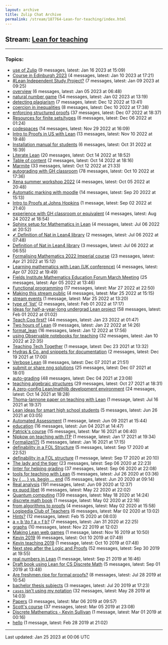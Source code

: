 ```yaml
---
layout: archive
title: Zulip Chat Archive
permalink: /stream/187764-Lean-for-teaching/index.html
---
```


## Stream: [Lean for teaching](https://leanprover-community.github.io/archive/stream/187764-Lean-for-teaching/index.html)
---

### Topics:

* [use of Zulip](topic/use.20of.20Zulip.html) (9 messages, latest: Jan 16 2023 at 15:09)
* [Course in Edinburgh 2023](topic/Course.20in.20Edinburgh.202023.html) (4 messages, latest: Jan 10 2023 at 17:21)
* [#Lean Independent Study Project?](topic/.23Lean.20Independent.20Study.20Project.3F.html) (7 messages, latest: Jan 09 2023 at 09:25)
* [overview](topic/overview.html) (6 messages, latest: Jan 05 2023 at 06:48)
* [natural number game](topic/natural.20number.20game.html) (54 messages, latest: Jan 02 2023 at 13:19)
* [detecting plagiarism](topic/detecting.20plagiarism.html) (7 messages, latest: Dec 12 2022 at 13:41)
* [coercion in inequalities](topic/coercion.20in.20inequalities.html) (8 messages, latest: Dec 10 2022 at 17:38)
* [enforcing structured proofs](topic/enforcing.20structured.20proofs.html) (37 messages, latest: Dec 07 2022 at 18:37)
* [Resources for finite sets/types](topic/Resources.20for.20finite.20sets.2Ftypes.html) (6 messages, latest: Dec 06 2022 at 01:24)
* [codespaces](topic/codespaces.html) (14 messages, latest: Nov 29 2022 at 16:09)
* [Intro to Proofs in US with Lean](topic/Intro.20to.20Proofs.20in.20US.20with.20Lean.html) (13 messages, latest: Nov 10 2022 at 19:48)
* [Installation manual for students](topic/Installation.20manual.20for.20students.html) (6 messages, latest: Oct 31 2022 at 16:39)
* [Literate Lean](topic/Literate.20Lean.html) (20 messages, latest: Oct 14 2022 at 18:52)
* [Table of content](topic/Table.20of.20content.html) (2 messages, latest: Oct 14 2022 at 18:16)
* [Marmite](topic/Marmite.html) (33 messages, latest: Oct 12 2022 at 21:33)
* [autograding with GH classroom](topic/autograding.20with.20GH.20classroom.html) (78 messages, latest: Oct 10 2022 at 17:36)
* [Xena summer workshop 2022](topic/Xena.20summer.20workshop.202022.html) (4 messages, latest: Oct 05 2022 at 20:48)
* [Automatic marking with moodle](topic/Automatic.20marking.20with.20moodle.html) (14 messages, latest: Sep 20 2022 at 15:13)
* [Intro to Proofs at Johns Hopkins](topic/Intro.20to.20Proofs.20at.20Johns.20Hopkins.html) (1 message, latest: Sep 02 2022 at 21:40)
* [experience with GH classroom or equivalent](topic/experience.20with.20GH.20classroom.20or.20equivalent.html) (4 messages, latest: Aug 24 2022 at 18:54)
* [Sphinx setup for Mathematics in Lean](topic/Sphinx.20setup.20for.20Mathematics.20in.20Lean.html) (4 messages, latest: Jul 06 2022 at 20:52)
* [✔ Definition of Nat in Lean4 library](topic/.E2.9C.94.20Definition.20of.20Nat.20in.20Lean4.20library.html) (2 messages, latest: Jul 06 2022 at 07:48)
* [Definition of Nat in Lean4 library](topic/Definition.20of.20Nat.20in.20Lean4.20library.html) (3 messages, latest: Jul 06 2022 at 06:55)
* [Formalising Mathematics 2022 Imperial course](topic/Formalising.20Mathematics.202022.20Imperial.20course.html) (23 messages, latest: Apr 21 2022 at 15:12)
* [Learning mathematics with Lean (UK conference)](topic/Learning.20mathematics.20with.20Lean.20(UK.20conference).html) (4 messages, latest: Apr 07 2022 at 19:49)
* [Fields Institute Mathematics Education Forum March Meeting](topic/Fields.20Institute.20Mathematics.20Education.20Forum.20March.20Meeting.html) (25 messages, latest: Apr 05 2022 at 13:46)
* [Functional programming](topic/Functional.20programming.html) (17 messages, latest: Mar 27 2022 at 22:50)
* [Making this stream public](topic/Making.20this.20stream.20public.html) (4 messages, latest: Mar 25 2022 at 15:15)
* [stream events](topic/stream.20events.html) (1 message, latest: Mar 25 2022 at 13:20)
* [type of 'list'](topic/type.20of.20'list'.html) (2 messages, latest: Feb 01 2022 at 17:17)
* [Ideas for half-a-year-long undergrad Lean project](topic/Ideas.20for.20half-a-year-long.20undergrad.20Lean.20project.html) (58 messages, latest: Feb 01 2022 at 01:02)
* [Teach Coq first?](topic/Teach.20Coq.20first.3F.html) (44 messages, latest: Jan 23 2022 at 01:47)
* [Two hours of Lean](topic/Two.20hours.20of.20Lean.html) (9 messages, latest: Jan 22 2022 at 14:26)
* [format_lean](topic/format_lean.html) (16 messages, latest: Jan 12 2022 at 17:56)
* [using Observable notebooks for teaching](topic/using.20Observable.20notebooks.20for.20teaching.html) (32 messages, latest: Jan 10 2022 at 22:35)
* [Teaching Tech Together](topic/Teaching.20Tech.20Together.html) (1 message, latest: Dec 23 2021 at 13:32)
* [Hydras & Co. and snippets for documentation](topic/Hydras.20.26.20Co.2E.20and.20snippets.20for.20documentation.html) (2 messages, latest: Dec 19 2021 at 17:00)
* [Verbose Lean](topic/Verbose.20Lean.html) (8 messages, latest: Dec 07 2021 at 21:51)
* [submit or share nng solutions](topic/submit.20or.20share.20nng.20solutions.html) (25 messages, latest: Dec 07 2021 at 18:01)
* [auto-grading](topic/auto-grading.html) (48 messages, latest: Dec 04 2021 at 23:08)
* [teaching algebraic structures](topic/teaching.20algebraic.20structures.html) (29 messages, latest: Oct 27 2021 at 18:31)
* [A zero-config Lean/mathlib development environment](topic/A.20zero-config.20Lean.2Fmathlib.20development.20environment.html) (24 messages, latest: Oct 14 2021 at 18:28)
* [Thoma-Iannone paper on teaching with Lean](topic/Thoma-Iannone.20paper.20on.20teaching.20with.20Lean.html) (1 message, latest: Jul 16 2021 at 19:37)
* [Lean ideas for smart high school students](topic/Lean.20ideas.20for.20smart.20high.20school.20students.html) (5 messages, latest: Jun 26 2021 at 03:05)
* [Automated Assessment](topic/Automated.20Assessment.html) (1 message, latest: Jun 09 2021 at 15:44)
* [education](topic/education.html) (16 messages, latest: Jun 04 2021 at 14:47)
* [Patrick's course](topic/Patrick's.20course.html) (15 messages, latest: Mar 16 2021 at 06:40)
* [Nipkow on teaching with ITP](topic/Nipkow.20on.20teaching.20with.20ITP.html) (1 message, latest: Jan 17 2021 at 19:34)
* [Formalize!(?)](topic/Formalize!(.3F).html) (5 messages, latest: Jan 16 2021 at 17:15)
* [definability in a FOL Structure](topic/definability.20in.20a.20FOL.20Structure.html) (5 messages, latest: Sep 17 2020 at 22:52)
* [definability in a FOL structure](topic/definability.20in.20a.20FOL.20structure.html) (1 message, latest: Sep 17 2020 at 20:10)
* [The lady and the tiger](topic/The.20lady.20and.20the.20tiger.html) (23 messages, latest: Sep 06 2020 at 22:23)
* [linter for helping grading](topic/linter.20for.20helping.20grading.html) (37 messages, latest: Sep 06 2020 at 22:08)
* [tools for teaching with Lean](topic/tools.20for.20teaching.20with.20Lean.html) (5 messages, latest: Jul 26 2020 at 03:36)
* [by { ... } vs. begin ... end](topic/by.20.7B.20.2E.2E.2E.20.7D.20vs.2E.20begin.20.2E.2E.2E.20end.html) (15 messages, latest: Jun 20 2020 at 09:14)
* [Real analysis](topic/Real.20analysis.html) (191 messages, latest: Jun 09 2020 at 12:37)
* [ex quod libet](topic/ex.20quod.20libet.html) (6 messages, latest: May 22 2020 at 22:02)
* [Quantum computing](topic/Quantum.20computing.html) (139 messages, latest: May 18 2020 at 14:24)
* [discrete math book](topic/discrete.20math.20book.html) (1 message, latest: May 02 2020 at 22:16)
* [from algorithms to proofs](topic/from.20algorithms.20to.20proofs.html) (4 messages, latest: May 02 2020 at 15:58)
* [Logipedia Club of Teachers](topic/Logipedia.20Club.20of.20Teachers.html) (6 messages, latest: Mar 02 2020 at 13:02)
* [Hints?](topic/Hints.3F.html) (12 messages, latest: Feb 15 2020 at 08:03)
* [a = b \to f a = f b?](topic/a.20.3D.20b.20.5Cto.20f.20a.20.3D.20f.20b.3F.html) (7 messages, latest: Jan 31 2020 at 22:25)
* [graphs](topic/graphs.html) (10 messages, latest: Nov 22 2019 at 12:02)
* [Making Lean web games](topic/Making.20Lean.20web.20games.html) (1 message, latest: Nov 16 2019 at 10:50)
* [Kevin 2019](topic/Kevin.202019.html) (6 messages, latest: Oct 10 2019 at 07:49)
* [Kevin teaching 2019](topic/Kevin.20teaching.202019.html) (1 message, latest: Oct 10 2019 at 07:48)
* [Next step after the Logic and Proofs](topic/Next.20step.20after.20the.20Logic.20and.20Proofs.html) (52 messages, latest: Sep 30 2019 at 19:55)
* [real numbers in Lean](topic/real.20numbers.20in.20Lean.html) (1 message, latest: Sep 21 2019 at 16:46)
* [Draft book using Lean for CS Discrete Math](topic/Draft.20book.20using.20Lean.20for.20CS.20Discrete.20Math.html) (5 messages, latest: Sep 01 2019 at 13:48)
* [Are freshmen ripe for formal proofs?](topic/Are.20freshmen.20ripe.20for.20formal.20proofs.3F.html) (8 messages, latest: Jul 28 2019 at 10:54)
* [bachelor thesis subjects](topic/bachelor.20thesis.20subjects.html) (3 messages, latest: Jul 20 2019 at 17:23)
* [`cases` isn't using my notation](topic/.60cases.60.20isn't.20using.20my.20notation.html) (32 messages, latest: May 28 2019 at 14:03)
* [Papers](topic/Papers.html) (3 messages, latest: Mar 06 2019 at 09:57)
* [Scott's course](topic/Scott's.20course.html) (37 messages, latest: Mar 05 2019 at 23:08)
* [Discrete Mathematics - Kevin Sullivan](topic/Discrete.20Mathematics.20-.20Kevin.20Sullivan.html) (1 message, latest: Mar 01 2019 at 00:16)
* [hello](topic/hello.html) (1 message, latest: Feb 28 2019 at 21:02)

<hr><p>Last updated: Jan 25 2023 at 00:06 UTC</p>